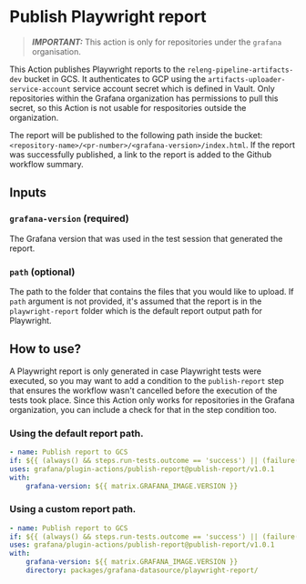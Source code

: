 # Publish Playwright report

> **_IMPORTANT:_** This action is only for repositories under the `grafana` organisation.

This Action publishes Playwright reports to the `releng-pipeline-artifacts-dev` bucket in GCS. It authenticates to GCP using the `artifacts-uploader-service-account` service account secret which is defined in Vault. Only repositories within the Grafana organization has permissions to pull this secret, so this Action is not usable for respositories outside the organization.

The report will be published to the following path inside the bucket: `<repository-name>/<pr-number>/<grafana-version>/index.html`. If the report was successfully published, a link to the report is added to the Github workflow summary.

## Inputs

### `grafana-version` (required)

The Grafana version that was used in the test session that generated the report.

### `path` (optional)

The path to the folder that contains the files that you would like to upload. If `path` argument is not provided, it's assumed that the report is in the `playwright-report` folder which is the default report output path for Playwright.

## How to use?

A Playwright report is only generated in case Playwright tests were executed, so you may want to add a condition to the `publish-report` step that ensures the workflow wasn't cancelled before the execution of the tests took place. Since this Action only works for repositories in the Grafana organization, you can include a check for that in the step condition too.

### Using the default report path.

```yml
- name: Publish report to GCS
if: ${{ (always() && steps.run-tests.outcome == 'success') || (failure() && steps.run-tests.outcome == 'failure') && github.event.organization.login == 'grafana' }}
uses: grafana/plugin-actions/publish-report@publish-report/v1.0.1
with:
    grafana-version: ${{ matrix.GRAFANA_IMAGE.VERSION }}
```

### Using a custom report path.

```yml
- name: Publish report to GCS
if: ${{ (always() && steps.run-tests.outcome == 'success') || (failure() && steps.run-tests.outcome == 'failure') && github.event.organization.login == 'grafana' }}
uses: grafana/plugin-actions/publish-report@publish-report/v1.0.1
with:
    grafana-version: ${{ matrix.GRAFANA_IMAGE.VERSION }}
    directory: packages/grafana-datasource/playwright-report/
```
